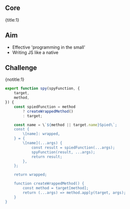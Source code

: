 ## Core
{title:1}

## Aim

- Effective 'programming in the small'
- Writing JS like a native

## Challenge
{notitle:1}

```javascript
export function spy(spyFunction, {
    target,
    method,
}) {
    const spiedFunction = method
        ? createWrappedMethod()
        : target;

    const name = \`${method || target.name}Spied\`;
    const {
        \[name]: wrapped,
    } = {
        \[name](...args) {
            const result = spiedFunction(...args);
            spyFunction(result, ...args);
            return result;
        },
    };

    return wrapped;

    function createWrappedMethod() {
        const method = target[method];
        return (...args) => method.apply(target, args);
    }
}
```



